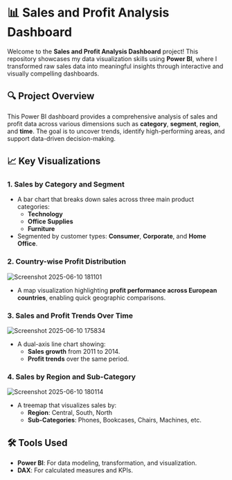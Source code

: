 # 📊 Sales and Profit Analysis Dashboard

Welcome to the **Sales and Profit Analysis Dashboard** project! This repository showcases my data visualization skills using **Power BI**, where I transformed raw sales data into meaningful insights through interactive and visually compelling dashboards.

## 🔍 Project Overview

This Power BI dashboard provides a comprehensive analysis of sales and profit data across various dimensions such as **category**, **segment**, **region**, and **time**. The goal is to uncover trends, identify high-performing areas, and support data-driven decision-making.

## 📈 Key Visualizations

### 1. **Sales by Category and Segment**
<Iimg src="https://github.com/user-attachments/assets/e2a5bc37-62a7-49e2-943c-8b83860be985" width=100>


- A bar chart that breaks down sales across three main product categories:
  - **Technology**
  - **Office Supplies**
  - **Furniture**
- Segmented by customer types: **Consumer**, **Corporate**, and **Home Office**.

### 2. **Country-wise Profit Distribution**
![Screenshot 2025-06-10 181101](https://github.com/user-attachments/assets/02d20090-85ba-439e-b68b-d2d4a0f2a3a1)


- A map visualization highlighting **profit performance across European countries**, enabling quick geographic comparisons.

### 3. **Sales and Profit Trends Over Time**
![Screenshot 2025-06-10 175834](https://github.com/user-attachments/assets/5f517679-9cb9-40ee-8677-5e7bccbfd739)


- A dual-axis line chart showing:
  - **Sales growth** from 2011 to 2014.
  - **Profit trends** over the same period.

### 4. **Sales by Region and Sub-Category**
![Screenshot 2025-06-10 180114](https://github.com/user-attachments/assets/1cd2077e-bc63-4c6a-b385-6d6ab8d256fb)

- A treemap that visualizes sales by:
  - **Region**: Central, South, North
  - **Sub-Categories**: Phones, Bookcases, Chairs, Machines, etc.

## 🛠 Tools Used
- **Power BI**: For data modeling, transformation, and visualization.
- **DAX**: For calculated measures and KPIs.




